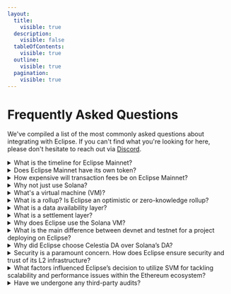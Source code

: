 ```yaml
---
layout:
  title:
    visible: true
  description:
    visible: false
  tableOfContents:
    visible: true
  outline:
    visible: true
  pagination:
    visible: true
---
```


# Frequently Asked Questions

We've compiled a list of the most commonly asked questions about integrating with Eclipse. If you can't find what you're looking for here, please don't hesitate to reach out via [Discord](https://discord.gg/PVcbxdqj6r).

<details>

<summary>What is the timeline for Eclipse Mainnet?</summary>

Eclipse Mainnet is **live**! Learn about how to get started [here](broken-reference).

</details>

<details>

<summary>Does Eclipse Mainnet have its own token?</summary>

No. ETH is the native token for Eclipse Mainnet. ETH is used to pay for gas. See [here](differences-between-eclipse-and-solana.md#native-token) for more details.

</details>

<details>

<summary>How expensive will transaction fees be on Eclipse Mainnet?</summary>

It's impossible for any blockchain to guarantee low fees, but median transaction fees on Eclipse Mainnet is in line with or even lower than the cheapest blockchains such as Solana.

</details>

<details>

<summary>Why not just use Solana?</summary>

We think Solana is great! At the same time, the Solana blockchain optimizes for [different goals](https://www.youtube.com/live/YshSwky6nG8?si=sKyYIYX0592dO3nN\&t=790) than the Eclipse L2. In short, Solana is [all about performance](https://x.com/aeyakovenko/status/1713948517277044849?s=20), whereas Eclipse aims to preserve as much of that performance as possible while maximizing verifiability.

The Eclipse ecosystem denominates in ETH, the native currency for the chain which comes via the canonical bridge.

</details>

<details>

<summary>What's a virtual machine (VM)?</summary>

A virtual machine is a piece of software that can run programs. Specifically, the virtual machine executes smart contracts for a blockchain.

</details>

<details>

<summary>What is a rollup? Is Eclipse an optimistic or zero-knowledge rollup?</summary>

For comparison, a Layer 1 blockchain is a blockchain that does not depend on any other chain for security. Layer 1 blockchains require that the majority of voting power is honest. A [_rollup_](https://www.eclipse.builders/blog/what-is-a-rollup) is a type of scaling solution that executes transactions outside of any Layer 1 and later posts the data to a Layer 1 retroactively.\
\
For an _optimistic rollup_, a "sequencer" orders transactions and the resulting state root is posted to a Layer 1 along with a bounty. A "verifier" can re-execute the transactions, and if it disagrees on the result, the verifier can challenge the state root via "settlement." If the verifier is correct, the bounty is awarded to the verifier.\
\
For a _zero-knowledge rollup_, sequencers order transactions, and the resulting state root is posted along with a "validity proof" (evidence) that the transactions were executed correctly. This validity proof must be posted to the settlement layer for a result to be accepted. The validity proof is typically expensive to generate.\
\
Eclipse Mainnet is deploying as an optimistic rollup, but we are working on a zero-knowledge rollup in parallel.

</details>

<details>

<summary>What is a data availability layer?</summary>

This question requires some additional context. A full node in a blockchain network downloads all blocks (transactions) and executes them. A light node doesn't do that, but a _data availability layer_ enables the light node to efficiently verify that blocks are available to all full nodes on the network.\
\
Data availability is important because storing huge amounts of data limits how decentralized and scalable a blockchain can get. It would not be possible to build a decentralized Solana VM rollup without this critical feature. Most chains today don't provide data availability because they aren't designed for rollups. Celestia, Avail, and EigenLayer are all data availability layers, and danksharding will bring data availability sampling to Ethereum in the future.

</details>

<details>

<summary>What is a settlement layer?</summary>

Full nodes re-execute every transaction and determine the current state of the blockchain. What happens when these full nodes disagree? In general, the blockchain will fork.\
\
For a blockchain where the majority of nodes are honest, the "fork choice rule" will dictate that the correct chain is whatever the honest nodes decide. For a rollup that does not make the assumption that the majority of nodes are honest, the majority of actors might be lying. As a blockchain user (light node), how do we determine which is the correct fork?\
\
A _settlement layer_ is a hub to verify proofs and resolve fraud disputes to determine the "correct" chain. The settlement layer also lets you move tokens between the execution chains (a bridge).

</details>

<details>

<summary>Why does Eclipse use the Solana VM?</summary>

The Solana (Sealevel) virtual machine is a highly parallelized runtime that is constantly improving. For EVM blockchains such as Ethereum or Optimism, at any given point there is only a single program running. (This is called "single-threaded.") For the Solana VM, if you have multiple cores, you can run several programs at the exact same time, substantially increasing throughput. Moreover, the execution layer continues to improve:

* Seahorse Lang lets you write Solana VM programs in Python.
* [Soon the Solana VM will support Move bytecode](https://docs.solana.com/proposals/embedding-move)
* [The Solana VM has a best-in-class fee market coming](https://twitter.com/aeyakovenko/status/1537270721570824192?s=20\&t=uOV108no_nYGnkTPnizUMA)

</details>

<details>

<summary>What is the main difference between devnet and testnet for a project deploying on Eclipse?</summary>

The difference is that the testnet includes the initial version of the validating bridge, and it also posts blobs Celestia. This means that you can view these blobs in a [block explorer](https://mocha-4.celenium.io/namespace/0000000000000000000000000000000000000000000065636c74330a?tab=Blobs) and test out the [ETH bridge](https://app.eclipse.xyz/?target=deposit). This is a more realistic experience compared to devnet.

</details>

<details>

<summary>Why did Eclipse choose Celestia DA over Solana’s DA?</summary>

Celestia is purpose-built for data availability, meaning that many convenience features already exist. If we were to use Solana, there is various surrounding infrastructure that we would have to build ourselves (for example, relayers from Solana to Eth L1) or data availability sampling (DAS). Because Celestia already has DAS, users can directly verify the blocks are not being withheld.

</details>

<details>

<summary>Security is a paramount concern. How does Eclipse ensure security and trust of its L2 infrastructure?</summary>

At a high level, we have multiple audits on our code, and our bridge delays withdrawals, meaning that we can identify exploits early and respond as a community. At a more technical level, we provide safety guarantees by posting commitments to the Ethereum canonical bridge, and these commitments can be disputed via "fraud proofs." We provide liveness via a mechanism called "forced inclusion”.

</details>

<details>

<summary>What factors influenced Eclipse’s decision to utilize SVM for tackling scalability and performance issues within the Ethereum ecosystem?</summary>

The Solana Virtual Machine (SVM) is the most battletested parallelized virtual machine on the market. This means that it is able to handle unmatched levels of throughput. Moreover, an innovation called "local fee markets'' means that apps with lots of activity don't spike fees for other apps on the network. This is in contrast to EVM chains where a big NFT drop can congest the entire network.

</details>

<details>

<summary>Have we undergone any third-party audits?</summary>

Yes, we have completed audits with Zellic & OtterSec and Halborn is completing a second audit.

</details>
